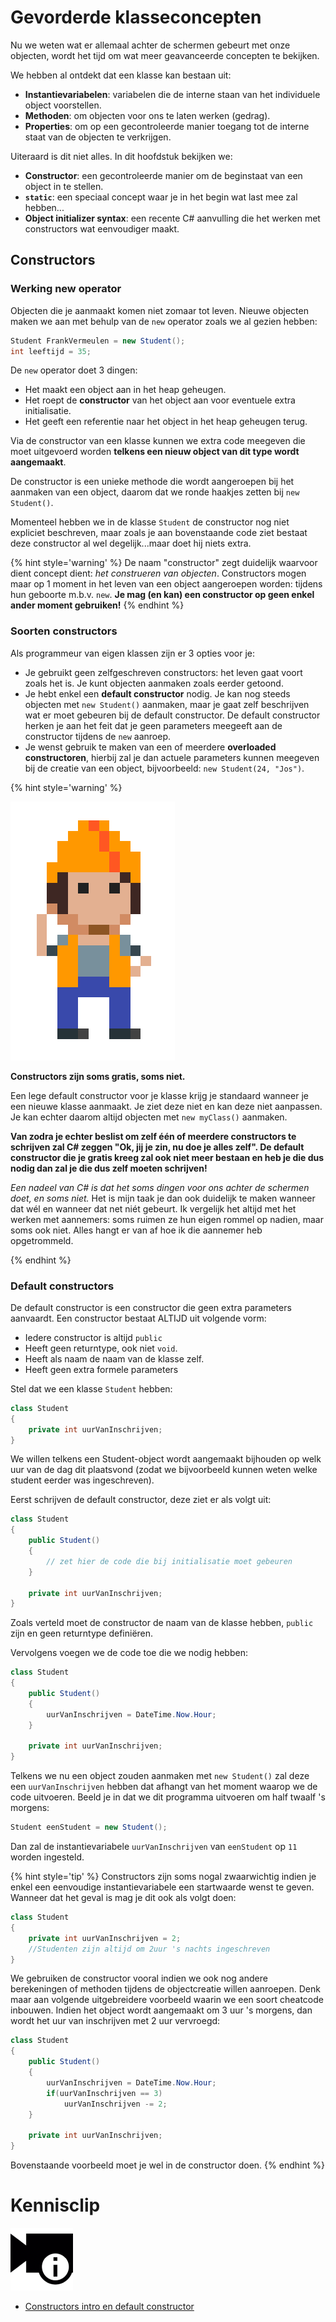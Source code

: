 # Gevorderde klasseconcepten

Nu we weten wat er allemaal achter de schermen gebeurt met onze objecten, wordt het tijd om wat meer geavanceerde concepten te bekijken. 

We hebben al ontdekt dat een klasse kan bestaan uit:
* **Instantievariabelen**: variabelen die de interne staan van het individuele object voorstellen.
* **Methoden**: om objecten voor ons te laten werken (gedrag).
* **Properties**: om op een gecontroleerde manier toegang tot de interne staat van de objecten te verkrijgen.

Uiteraard is dit niet alles. In dit hoofdstuk bekijken we:
* **Constructor**: een gecontroleerde manier om de beginstaat van een object in te stellen.
* **``static``**: een speciaal concept waar je in het begin wat last mee zal hebben...
* **Object initializer syntax**: een recente C# aanvulling die het werken met constructors wat eenvoudiger maakt.

## Constructors

### Werking new operator
Objecten die je aanmaakt komen niet zomaar tot leven. Nieuwe objecten maken we aan met behulp van de ``new`` operator zoals we al gezien hebben:

```java
Student FrankVermeulen = new Student();
int leeftijd = 35;
```

 De ``new`` operator doet 3 dingen:

* Het maakt een object aan in het heap geheugen.
* Het roept de **constructor** van het object aan voor eventuele extra initialisatie.
* Het geeft een referentie naar het object in het heap geheugen terug.

Via de constructor van een klasse kunnen we extra code meegeven die moet uitgevoerd worden **telkens een nieuw object van dit type wordt aangemaakt**.

De constructor is een unieke methode die wordt aangeroepen bij het aanmaken van een object, daarom dat we ronde haakjes zetten bij ``new Student()``.

Momenteel hebben we in de klasse ``Student`` de constructor nog niet expliciet beschreven, maar zoals je aan bovenstaande code ziet bestaat deze constructor al wel degelijk...maar doet hij niets extra.

{% hint style='warning' %}
De naam "constructor" zegt duidelijk waarvoor dient concept dient: *het construeren van objecten*. Constructors mogen maar op 1 moment in het leven van een object aangeroepen worden: tijdens hun geboorte m.b.v. ``new``. 
**Je mag (en kan) een constructor op geen enkel ander moment gebruiken!**
{% endhint %}

### Soorten constructors

Als programmeur van eigen klassen zijn er 3 opties voor je:

* Je gebruikt geen zelfgeschreven constructors: het leven gaat voort zoals het is. Je kunt objecten aanmaken zoals eerder getoond.
* Je hebt enkel een **default constructor** nodig. Je kan nog steeds objecten met ``new Student()`` aanmaken, maar je gaat zelf beschrijven wat er moet gebeuren bij de default constructor. De default constructor herken je aan het feit dat je geen parameters meegeeft aan de constructor tijdens de ``new`` aanroep.
* Je wenst gebruik te maken van een of meerdere **overloaded constructoren**, hierbij zal je dan actuele parameters kunnen meegeven bij de creatie van een object, bijvoorbeeld: ``new Student(24, "Jos")``.

<!---NOBOOKSTART--->
{% hint style='warning' %}
<!---NOBOOKEND--->
<!---{aside}--->
<!--- {float:right, width:50%} --->
![](../assets/attention.png)

**Constructors zijn soms gratis, soms niet.**

Een lege default constructor voor je klasse krijg je standaard wanneer je een nieuwe klasse aanmaakt. Je ziet deze niet en kan deze niet aanpassen. Je kan echter daarom altijd objecten met ``new myClass()`` aanmaken.

**Van zodra je echter beslist om zelf één of meerdere constructors te schrijven zal C# zeggen "Ok, jij je zin, nu doe je alles zelf". De default constructor die je gratis kreeg zal ook niet meer bestaan en heb je die dus nodig dan zal je die dus zelf moeten schrijven!**

*Een nadeel van C# is dat het soms dingen voor ons achter de schermen doet, en soms niet.* Het is mijn taak je dan ook duidelijk te maken wanneer dat wél en wanneer dat net niét gebeurt. Ik vergelijk het altijd met het werken met aannemers: soms ruimen ze hun eigen rommel op nadien, maar soms ook niet. Alles hangt er van af hoe ik die aannemer heb opgetrommeld.

<!---{/aside}--->
<!---NOBOOKSTART--->
{% endhint %}
<!---NOBOOKEND--->


### Default constructors

De default constructor is een constructor die geen extra parameters aanvaardt. Een constructor bestaat ALTIJD uit volgende vorm:

* Iedere constructor is altijd ``public`` 
* Heeft geen returntype, ook niet ``void``.
* Heeft als naam de naam van de klasse zelf.
* Heeft geen extra formele parameters

Stel dat we een klasse ``Student`` hebben:

```java
class Student
{
    private int uurVanInschrijven;
}

```

We willen telkens een Student-object wordt aangemaakt bijhouden op welk uur van de dag dit plaatsvond (zodat we bijvoorbeeld kunnen weten welke student eerder was ingeschreven).

Eerst schrijven de default constructor, deze ziet er als volgt uit:

```java
class Student
{
    public Student()
    {
        // zet hier de code die bij initialisatie moet gebeuren
    }

    private int uurVanInschrijven;
}

```

Zoals verteld moet de constructor de naam van de klasse hebben, ``public`` zijn en geen returntype definiëren.

Vervolgens voegen we de code toe die we nodig hebben:

```java
class Student
{
    public Student()
    {
        uurVanInschrijven = DateTime.Now.Hour;
    }

    private int uurVanInschrijven;
}
```


Telkens we nu een object zouden aanmaken met ``new Student()`` zal deze een ``uurVanInschrijven`` hebben dat afhangt van het moment waarop we de code uitvoeren. Beeld je in dat we dit programma uitvoeren om half twaalf 's morgens:

```java
Student eenStudent = new Student();
```

Dan zal de instantievariabele ``uurVanInschrijven`` van ``eenStudent`` op ``11`` worden ingesteld.


{% hint style='tip' %}
Constructors zijn soms nogal zwaarwichtig indien je enkel een eenvoudige instantievariabele een startwaarde wenst te geven. Wanneer dat het geval is mag je dit ook als volgt doen:

```java
class Student
{
    private int uurVanInschrijven = 2;
    //Studenten zijn altijd om 2uur 's nachts ingeschreven
}
```

We gebruiken de constructor vooral indien we ook nog andere berekeningen of methoden tijdens de objectcreatie willen aanroepen. Denk maar aan volgende uitgebreidere voorbeeld waarin we een soort cheatcode inbouwen. Indien het object wordt aangemaakt om 3 uur 's morgens, dan wordt het uur van inschrijven met 2 uur vervroegd:

```java
class Student
{
    public Student()
    {
        uurVanInschrijven = DateTime.Now.Hour;
        if(uurVanInschrijven == 3)
            uurVanInschrijven -= 2;
    }

    private int uurVanInschrijven;
}

```
Bovenstaande voorbeeld moet je wel in de constructor doen.
{% endhint %}





<!---NOBOOKSTART--->
# Kennisclip
![](../assets/infoclip.png)
* [Constructors intro en default constructor](https://ap.cloud.panopto.eu/Panopto/Pages/Viewer.aspx?id=8d9b4ad8-2732-47e7-8972-ab7a00935196)
<!---NOBOOKEND--->

